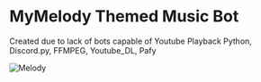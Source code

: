 # MyMelody Themed Music Bot

Created due to lack of bots capable of Youtube Playback
Python, Discord.py, FFMPEG, Youtube_DL, Pafy

![Melody](https://melody-site-h5rlwas6b-xuo-lynn.vercel.app/img/project.png)
